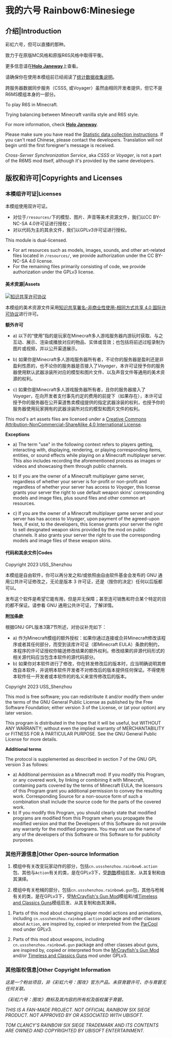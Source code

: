 # 我的六号 Rainbow6:Minesiege

## 介绍|Introduction

彩虹六号，但可以直播的那种。

致力于在原版MC风格和原版R6S风格中取得平衡。

更多信息请在[**Holo Janeway**](https://holojaneway.uss-shenzhou.cn/r6ms)上查看。

请确保你在使用本模组前已经阅读了[统计数据收集说明](https://holojaneway.uss-shenzhou.cn/r6ms/data_collect)。

跨服务器数据同步服务（CSSS, 或Voyager）虽然由相同开发者提供，但它不是R6MS模组本身的一部分。

To play R6S in Minecraft.

Trying balancing between Minecraft vanilla style and R6S style.

For more information, check [**Holo Janeway**](https://holojaneway.uss-shenzhou.cn/r6ms).

Please make sure you have read the [Statistic data collection instructions](https://holojaneway.uss-shenzhou.cn/r6ms/data_collect). If you can't read Chinese, please contact the developers. Translation will not begin until the first foreigner's message is received.

*Cross-Server Synchronization Service*, aka *CSSS* or *Voyager*, is not a part of the R6MS mod itself, although it's provided by the same developers.

## 版权和许可|Copyrights and Licenses

### 本模组许可证|Licenses

本模组使用双许可证。

- 对位于`/resources/`下的模型、图片、声音等美术资源文件，我们以CC BY-NC-SA 4.0许可证进行授权；
- 对以代码为主的其余文件，我们以GPLv3许可证进行授权。

This module is dual-licensed.

- For art resources such as models, images, sounds, and other art-related files located in `/resources/`, we provide authorization under the CC BY-NC-SA 4.0 license.
- For the remaining files primarily consisting of code, we provide authorization under the GPLv3 license.

#### 美术资源|Assets

<a rel="license" href="http://creativecommons.org/licenses/by-nc-sa/4.0/"><img alt="知识共享许可协议" style="border-width:0" src="https://i.creativecommons.org/l/by-nc-sa/4.0/88x31.png" /></a>

本模组的美术资源文件采用<a rel="license" href="http://creativecommons.org/licenses/by-nc-sa/4.0/">知识共享署名-非商业性使用-相同方式共享 4.0 国际许可协议</a>进行许可。

**额外许可**

- a) 以下的“使用”指的是玩家在Minecraft多人游戏服务器内游玩时获取、与之互动、展示、渲染或播放对应的物品、实体或音效；也包括将前述过程录制为图片或视频，并以公开渠道展示。

- b) 如果你是Minecraft多人游戏服务器所有者，不论你的服务器是盈利还是非盈利性质的，也不论你的服务器是否接入了*Voyager*，本许可证授予你的服务器使用默认武器涂装所对应的模型和图片文件、以及声音文件等通用的美术资源的权利。

- c) 如果你是Minecraft多人游戏服务器所有者，且你的服务器接入了*Voyager*，在向开发者支付事先约定的费用的前提下（如果存在），本许可证授予你的服务器在公开渠道售卖模组提供的指定武器涂装的权利，也授予你的服务器使用玩家拥有的武器涂装所对应的模型和图片文件的权利。

This mod's art assets files are licensed under a <a rel="license" href="http://creativecommons.org/licenses/by-nc-sa/4.0/">Creative Commons Attribution-NonCommercial-ShareAlike 4.0 International License</a>.

**Exceptions**

- a) The term "use" in the following context refers to players getting, interacting with, displaying, rendering, or playing corresponding items, entities, or sound effects while playing on a Minecraft multiplayer server. This also includes recording the aforementioned process as images or videos and showcasing them through public channels.

- b) If you are the owner of a Minecraft multiplayer game server, regardless of whether your server is for-profit or non-profit and regardless of whether your server has access to *Voyager*, this license grants your server the right to use default weapon skins' corresponding models and image files, plus sound files and other common art resources.

- c) If you are the owner of a Minecraft multiplayer game server and your server has has access to *Voyager*, upon payment of the agreed-upon fees, if exist, to the developers, this license grants your server the right to sell designated weapon skins provided by the mod on public channels. It also grants your server the right to use the corresponding models and image files of these weapon skins.

#### 代码和其余文件|Codes

Copyright 2023 USS_Shenzhou

本模组是自由软件，你可以再分发之和/或依照由自由软件基金会发布的 GNU 通用公共许可证修改之，无论是版本 3 许可证，还是（按你的决定）任何以后版都可以。

发布这个软件是希望它能有用，但是并无保障；甚至连可销售和符合某个特定的目的都不保证。请参看 GNU 通用公共许可证，了解详情。

**附加条款**

根据GNU GPL版本3第7节所述，对协议补充如下：

- a) 作为Minecraft模组的额外授权：如果你通过连接或合并Minecraft修改该程序或者其任何部分，而受到该库许可证（即Minecraft EULA）条款的制约，本程序的许可证授权你输送修改结果的额外权利。修改结果的非源代码形式的相关源代码应当包含本软件的源代码部分。
- b) 如果你对本软件进行了修改，你在转发修改后的版本时，应当明确说明其修改自本软件，并说明本软件开发者不对修改后的版本提供任何保证。不得使用本软件任一开发者或本软件的的名义来宣传修改后的版本。

Copyright 2023 USS_Shenzhou

This mod is free software; you can redistribute it and/or modify them under the terms of the GNU General Public License as published by the Free Software Foundation; either version 3 of the License, or (at your option) any later version.

This program is distributed in the hope that it will be useful, but WITHOUT ANY WARRANTY; without even the implied warranty of MERCHANTABILITY or FITNESS FOR A PARTICULAR PURPOSE. See the GNU General Public License for more details.

**Additional terms**

The protocol is supplemented as described in section 7 of the GNU GPL version 3 as follows:

- a) Additional permission as a Minecraft mod: If you modify this Program, or any covered work, by linking or combining it with Minecraft, containing parts covered by the terms of Minecraft EULA, the licensors of this Program grant you additional permission to convey the resulting work. Corresponding Source for a non-source form of such a combination shall include the source code for the parts of the covered work.
- b) If you modify this Program, you should clearly state that modified programs are modified from this Program when you propagate the modified version and that the Developers of this Software do not provide any warranty for the modified programs. You may not use the name of any of the developers of this Software or this Software to for publicity purposes.

### 其他开源信息|Other Open-source Information

1. 模组中有关改变玩家动作的部分，包括`cn.ussshenzhou.rainbow6.action`包、其他与`Action`有关的类，是在GPLv3下，受[跑酷](https://github.com/alRex-U/ParCool)模组启发、从其复制和由其演绎。

2. 模组中有关枪械的部分，包括`cn.ussshenzhou.rainbow6.gun`包，其他与枪械有关的类，是在GPLv3下，受[MrCrayfish's Gun Mod](https://github.com/MrCrayfish/MrCrayfishGunMod)模组和/或[Timeless and Classics Guns](https://github.com/ClumsyAlien/TimelessandClassics_Reforged)模组启发、从其复制和由其演绎。

<P></P>

1. Parts of this mod about changing player model actions and animations, including `cn.ussshenzhou.rainbow6.action` package and other classes about `Action`, are inspired by, copied or interpreted from the [ParCool](https://github.com/alRex-U/ParCool) mod under GPLv3.

2. Parts of this mod about weapons, including `cn.ussshenzhou.rainbow6.gun` package and other classes about guns, are inspired by, copied or interpreted from the [MrCrayfish's Gun Mod](https://github.com/MrCrayfish/MrCrayfishGunMod) and/or [Timeless and Classics Guns](https://github.com/ClumsyAlien/TimelessandClassics_Reforged) mod under GPLv3.

### 其他版权信息|Other Copyright Information

*这是一个粉丝项目，非《彩虹六号：围攻》官方产品。未获育碧许可，亦与育碧无任何关联。*

*《彩虹六号：围攻》商标及其内容的所有权及版权属于育碧。*

*THIS IS A FAN-MADE PROJECT. NOT OFFICIAL RAINBOW SIX SIEGE PRODUCT. NOT APPROVED BY OR ASSOCIATED WITH UBISOFT.*

*TOM CLANCY'S RAINBOW SIX SIEGE TRADEMARK AND ITS CONTENTS ARE OWNED AND COPYRIGHTED BY UBISOFT ENTERTAINMENT.*
